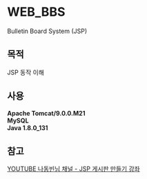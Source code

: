 # WEB_BBS
Bulletin Board System (JSP)  

## 목적
JSP 동작 이해  

## 사용
**Apache Tomcat/9.0.0.M21**  
**MySQL**  
**Java 1.8.0_131**

## 참고
[YOUTUBE 나동빈님 채널 - JSP 게시판 만들기 강좌](https://www.youtube.com/watch?v=wEIBDHfoMBg&list=PLRx0vPvlEmdAZv_okJzox5wj2gG_fNh_6)
